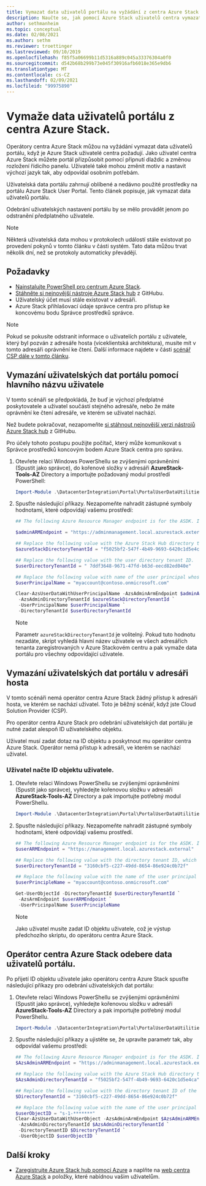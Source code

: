 ```yaml
---
title: Vymazat data uživatelů portálu na vyžádání z centra Azure Stack
description: Naučte se, jak pomocí Azure Stack uživatelů centra vymazat data uživatelů portálu.
author: sethmanheim
ms.topic: conceptual
ms.date: 02/08/2021
ms.author: sethm
ms.reviewer: troettinger
ms.lastreviewed: 09/10/2019
ms.openlocfilehash: f85f5a06699b11d5316a889c045a33376304a0f0
ms.sourcegitcommit: d542b68b299b73e045f30916afb6018e365e9db6
ms.translationtype: MT
ms.contentlocale: cs-CZ
ms.lasthandoff: 02/09/2021
ms.locfileid: "99975890"
---
```

# <a name="clear-portal-user-data-from-azure-stack-hub"></a>Vymaže data uživatelů portálu z centra Azure Stack.

Operátory centra Azure Stack můžou na vyžádání vymazat data uživatelů portálu, když je Azure Stack uživatelé centra požadují. Jako uživatel centra Azure Stack můžete portál přizpůsobit pomocí připnutí dlaždic a změnou rozložení řídicího panelu. Uživatelé také mohou změnit motiv a nastavit výchozí jazyk tak, aby odpovídal osobním potřebám.

Uživatelská data portálu zahrnují oblíbené a nedávno použité prostředky na portálu Azure Stack User Portal. Tento článek popisuje, jak vymazat data uživatelů portálu.

Odebrání uživatelských nastavení portálu by se mělo provádět jenom po odstranění předplatného uživatele.

> [!NOTE]
> Některá uživatelská data mohou v protokolech událostí stále existovat po provedení pokynů v tomto článku v části systém. Tato data můžou trvat několik dní, než se protokoly automaticky převádějí.

## <a name="prerequisites"></a>Požadavky

- [Nainstalujte PowerShell pro centrum Azure Stack](powershell-install-az-module.md).
- [Stáhněte si nejnovější nástroje Azure Stack hub](azure-stack-powershell-download.md) z GitHubu.
- Uživatelský účet musí stále existovat v adresáři.
- Azure Stack přihlašovací údaje správce centra pro přístup ke koncovému bodu Správce prostředků správce.

> [!NOTE]
> Pokud se pokusíte odstranit informace o uživatelích portálu z uživatele, který byl pozván z adresáře hosta (víceklientská architektura), musíte mít v tomto adresáři oprávnění ke čtení. Další informace najdete v části [scénář CSP dále v tomto článku](#clear-portal-user-data-in-guest-directory).

## <a name="clear-portal-user-data-using-a-user-principal-name"></a>Vymazání uživatelských dat portálu pomocí hlavního názvu uživatele

V tomto scénáři se předpokládá, že buď je výchozí předplatné poskytovatele a uživatel součástí stejného adresáře, nebo že máte oprávnění ke čtení adresáře, ve kterém se uživatel nachází.

Než budete pokračovat, nezapomeňte [si stáhnout nejnovější verzi nástrojů Azure Stack hub](azure-stack-powershell-download.md) z GitHubu.

Pro účely tohoto postupu použijte počítač, který může komunikovat s Správce prostředků koncovým bodem Azure Stack centra pro správu.

1. Otevřete relaci Windows PowerShellu se zvýšenými oprávněními (Spustit jako správce), do kořenové složky v adresáři **AzureStack-Tools-AZ** Directory a importujte požadovaný modul prostředí PowerShell:

   ```powershell
   Import-Module .\DatacenterIntegration\Portal\PortalUserDataUtilities.psm1
   ```

2. Spusťte následující příkazy. Nezapomeňte nahradit zástupné symboly hodnotami, které odpovídají vašemu prostředí:

   ```powershell
   ## The following Azure Resource Manager endpoint is for the ASDK. If you are in a multinode environment, contact your operator or service provider to get the endpoint.

   $adminARMEndpoint = "https://adminmanagement.local.azurestack.external"

   ## Replace the following value with the Azure Stack Hub directory tenant ID.
   $azureStackDirectoryTenantId = "f5025bf2-547f-4b49-9693-6420c1d5e4ca"

   ## Replace the following value with the user directory tenant ID.
   $userDirectoryTenantId = " 7ddf3648-9671-47fd-b63d-eecd82ed040e"

   ## Replace the following value with name of the user principal whose portal user data is to be cleared.
   $userPrincipalName = "myaccount@contoso.onmicrosoft.com"

   Clear-AzsUserDataWithUserPrincipalName -AzsAdminArmEndpoint $adminARMEndpoint `
    -AzsAdminDirectoryTenantId $azureStackDirectoryTenantId `
    -UserPrincipalName $userPrincipalName `
    -DirectoryTenantId $userDirectoryTenantId
   ```

   > [!NOTE]
   > Parametr `azureStackDirectoryTenantId` je volitelný. Pokud tuto hodnotu nezadáte, skript vyhledá hlavní název uživatele ve všech adresářích tenanta zaregistrovaných v Azure Stackovém centru a pak vymaže data portálu pro všechny odpovídající uživatele.

## <a name="clear-portal-user-data-in-guest-directory"></a>Vymazání uživatelských dat portálu v adresáři hosta

V tomto scénáři nemá operátor centra Azure Stack žádný přístup k adresáři hosta, ve kterém se nachází uživatel. Toto je běžný scénář, když jste Cloud Solution Provider (CSP).

Pro operátor centra Azure Stack pro odebrání uživatelských dat portálu je nutné zadat alespoň ID uživatelského objektu.

Uživatel musí zadat dotaz na ID objektu a poskytnout mu operátor centra Azure Stack. Operátor nemá přístup k adresáři, ve kterém se nachází uživatel.

### <a name="user-retrieves-the-user-object-id"></a>Uživatel načte ID objektu uživatele.

1. Otevřete relaci Windows PowerShellu se zvýšenými oprávněními (Spustit jako správce), vyhledejte kořenovou složku v adresáři **AzureStack-Tools-AZ** Directory a pak importujte potřebný modul PowerShellu.

   ```powershell
   Import-Module .\DatacenterIntegration\Portal\PortalUserDataUtilities.psm1
   ```

2. Spusťte následující příkazy. Nezapomeňte nahradit zástupné symboly hodnotami, které odpovídají vašemu prostředí.

   ```powershell
   ## The following Azure Resource Manager endpoint is for the ASDK. If you are in a multinode environment, contact your operator or service provider to get the endpoint.
   $userARMEndpoint = "https://management.local.azurestack.external"

   ## Replace the following value with the directory tenant ID, which contains the user account.
   $userDirectoryTenantId = "3160cbf5-c227-49dd-8654-86e924c0b72f"

   ## Replace the following value with the name of the user principal whose portal user data is to be cleared.
   $userPrincipleName = "myaccount@contoso.onmicrosoft.com"

   Get-UserObjectId -DirectoryTenantId $userDirectoryTenantId `
    -AzsArmEndpoint $userARMEndpoint `
    -UserPricinpalName $userPrincipleName
   ```

   > [!NOTE]
   > Jako uživatel musíte zadat ID objektu uživatele, což je výstup předchozího skriptu, do operátoru centra Azure Stack.

## <a name="azure-stack-hub-operator-removes-the-portal-user-data"></a>Operátor centra Azure Stack odebere data uživatelů portálu.

Po přijetí ID objektu uživatele jako operátoru centra Azure Stack spusťte následující příkazy pro odebrání uživatelských dat portálu:

1. Otevřete relaci Windows PowerShellu se zvýšenými oprávněními (Spustit jako správce), vyhledejte kořenovou složku v adresáři **AzureStack-Tools-AZ** Directory a pak importujte potřebný modul PowerShellu.

   ```powershell
   Import-Module .\DatacenterIntegration\Portal\PortalUserDataUtilities.psm1
   ```

2. Spusťte následující příkazy a ujistěte se, že upravíte parametr tak, aby odpovídal vašemu prostředí:

   ```powershell
   ## The following Azure Resource Manager endpoint is for the ASDK. If you are in a multinode environment, contact your operator or service provider to get the endpoint.
   $AzsAdminARMEndpoint = "https://adminmanagement.local.azurestack.external"

   ## Replace the following value with the Azure Stack Hub directory tenant ID.
   $AzsAdminDirectoryTenantId = "f5025bf2-547f-4b49-9693-6420c1d5e4ca"

   ## Replace the following value with the directory tenant ID of the user to clear.
   $DirectoryTenantId = "3160cbf5-c227-49dd-8654-86e924c0b72f"

   ## Replace the following value with the name of the user principal whose portal user data is to be cleared.
   $userObjectID = "s-1-*******"
   Clear-AzsUserDataWithUserObject -AzsAdminArmEndpoint $AzsAdminARMEndpoint `
    -AzsAdminDirectoryTenantId $AzsAdminDirectoryTenantId `
    -DirectoryTenantID $DirectoryTenantId `
    -UserObjectID $userObjectID `
   ```

## <a name="next-steps"></a>Další kroky

- [Zaregistrujte Azure Stack hub pomocí Azure](azure-stack-registration.md) a naplňte na [web centra Azure Stack](azure-stack-marketplace.md) a položky, které nabídnou vašim uživatelům.
